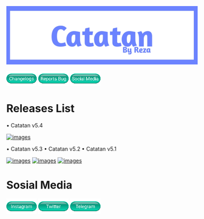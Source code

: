 [![images](images/20220215_193057.jpg)](https://github.com/FrogasQ/Catatan)

[![images](images/Button_1.png)](https://github.com/FrogasQ/Catatan/tree/main/changelogs) [![images](images/button_2.png)](https://github.com/FrogasQ/Catatan/issues) [![images](images/button_9.png)](https://github.com/FrogasQ/Catatan#sosial-media)

# Releases List

• Catatan v5.4

[![images](https://raw.githubusercontent.com/FrogasQ/Catatan/main/images/button_10.png)](https://github.com/FrogasQ/Catatan/releases/download/5.3/Catatan_v5.3.apk)

• Catatan v5.3    • Catatan v5.2    • Catatan v5.1

[![images](https://raw.githubusercontent.com/FrogasQ/Catatan/main/images/button_10.png)](https://github.com/FrogasQ/Catatan/releases/download/5.3/Catatan_v5.3.apk) [![images](https://raw.githubusercontent.com/FrogasQ/Catatan/main/images/button_10.png)](https://github.com/FrogasQ/Catatan/releases/download/5.2/Catatan_v5.2.apk) [![images](https://raw.githubusercontent.com/FrogasQ/Catatan/main/images/button_10.png)](https://github.com/FrogasQ/Catatan/releases/download/5.1/Catatan_v5.1.apk)

# Sosial Media

[![images](images/button_4.png)](https://www.instagram.com/mmadeza_) [![images](images/button_6.png)](https://mobile.twitter.com/mmadeza_) [![images](images/button_5.png)](https://t.me/RezaByID)
